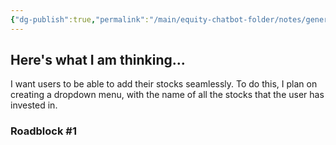 ```yaml
---
{"dg-publish":true,"permalink":"/main/equity-chatbot-folder/notes/generating-the-portfolio/"}
---
```


## Here's what I am thinking...

I want users to be able to add their stocks seamlessly. To do this, I plan on creating a dropdown menu, with the name of all the stocks that the user has invested in. 



### Roadblock #1

